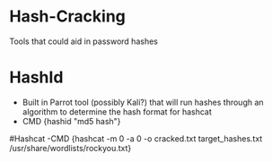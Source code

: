 # Hash-Cracking
Tools that could aid in password hashes

# HashId 
- Built in Parrot tool (possibly Kali?) that will run hashes through an algorithm to determine the hash format for hashcat 
- CMD {hashid "md5 hash"}

#Hashcat
-CMD {hashcat -m 0 -a 0 -o cracked.txt target_hashes.txt /usr/share/wordlists/rockyou.txt}
